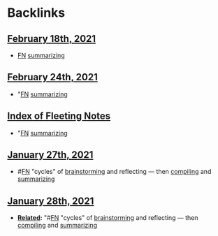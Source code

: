 
# Backlinks
## [February 18th, 2021](<February 18th, 2021.md>)
- [FN](<FN.md>) [summarizing](<summarizing.md>)

## [February 24th, 2021](<February 24th, 2021.md>)
- "[FN](<FN.md>) [summarizing](<summarizing.md>)

## [Index of Fleeting Notes](<Index of Fleeting Notes.md>)
- "[FN](<FN.md>) [summarizing](<summarizing.md>)

## [January 27th, 2021](<January 27th, 2021.md>)
- #[FN](<FN.md>) "cycles" of [brainstorming](<brainstorming.md>) and reflecting — then [compiling](<compiling.md>) and [summarizing](<summarizing.md>)

## [January 28th, 2021](<January 28th, 2021.md>)
- **[Related](<Related.md>):** "#[FN](<FN.md>) "cycles" of [brainstorming](<brainstorming.md>) and reflecting — then [compiling](<compiling.md>) and [summarizing](<summarizing.md>)

